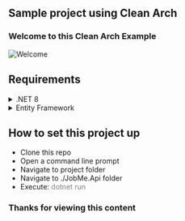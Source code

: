 ## Sample project using Clean Arch

### Welcome to this Clean Arch Example
![Welcome](https://media2.dev.to/dynamic/image/width=800%2Cheight=%2Cfit=scale-down%2Cgravity=auto%2Cformat=auto/https%3A%2F%2Fdev-to-uploads.s3.amazonaws.com%2Fi%2F9mtznxfpdeuq48ed1el8.gif)

## Requirements
<details>
  <summary>.NET 8</summary>
  -Download the .NET 8 SDK from [Microsoft](https://dotnet.microsoft.com/en-us/download)
</details>

<details>
  <summary>Entity Framework</summary>
  Run the following command in a CLI prompt after installing .NET SDK
  ```
  dotnet tool install --global dotnet-ef
  ```
</details>

## How to set this project up
- Clone this repo
- Open a command line prompt
- Navigate to project folder
- Navigate to ./JobMe.Api folder
- Execute: <font color="gray">dotnet run</font>

### Thanks for viewing this content
